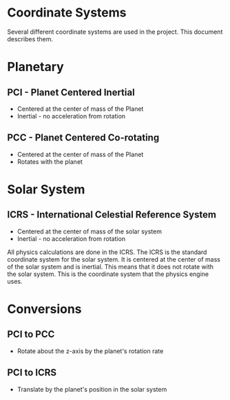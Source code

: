 # Coordinate Systems

Several different coordinate systems are used in the project. This document describes them.

# Planetary

## PCI - Planet Centered Inertial
* Centered at the center of mass of the Planet
* Inertial - no acceleration from rotation

## PCC - Planet Centered Co-rotating
* Centered at the center of mass of the Planet
* Rotates with the planet

# Solar System

## ICRS - International Celestial Reference System
* Centered at the center of mass of the solar system
* Inertial - no acceleration from rotation

All physics calculations are done in the ICRS. The ICRS is the standard coordinate system for the solar system. It is centered at the center of mass of the solar system and is inertial. This means that it does not rotate with the solar system. This is the coordinate system that the physics engine uses.

# Conversions

## PCI to PCC
* Rotate about the z-axis by the planet's rotation rate

## PCI to ICRS
* Translate by the planet's position in the solar system


